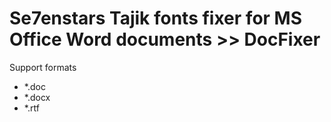 # Se7enstars Tajik fonts fixer for MS Office Word documents >> DocFixer
Support formats
+ *.doc
+ *.docx
+ *.rtf
